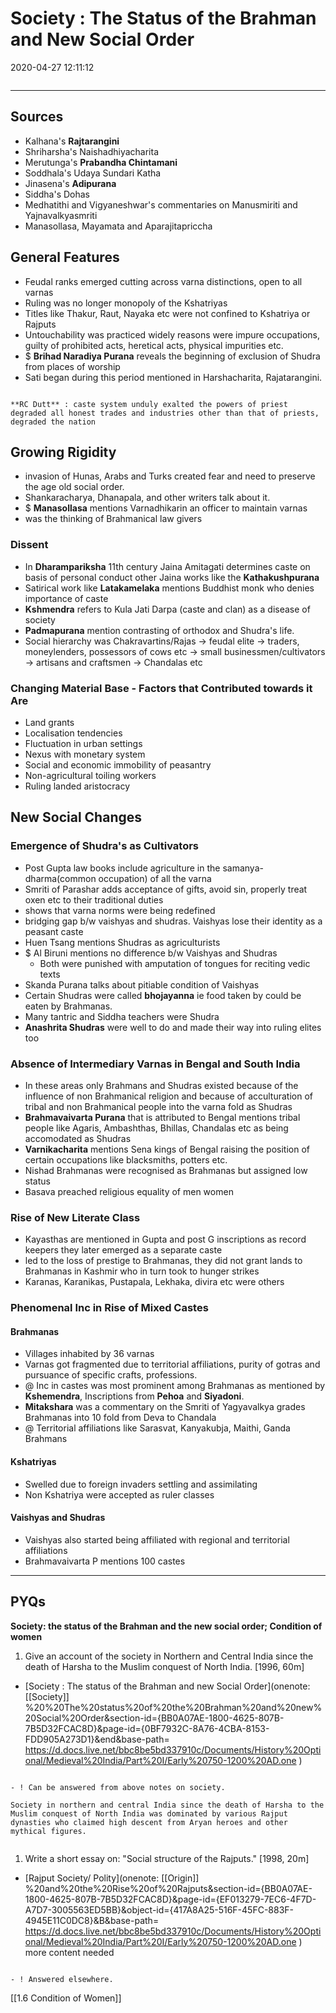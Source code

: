 # Society : The Status of the Brahman and New Social Order

2020-04-27 12:11:12

```toc
```

---

## Sources

- Kalhana's **Rajtarangini**
- Shriharsha's Naishadhiyacharita
- Merutunga's **Prabandha Chintamani**
- Soddhala's Udaya Sundari Katha
- Jinasena's **Adipurana**
- Siddha's Dohas
- Medhatithi and Vigyaneshwar's commentaries on Manusmiriti and Yajnavalkyasmriti
- Manasollasa, Mayamata and Aparajitapriccha

## General Features

- Feudal ranks emerged cutting across varna distinctions, open to all varnas
- Ruling was no longer monopoly of the Kshatriyas
- Titles like Thakur, Raut, Nayaka etc were not confined to Kshatriya or Rajputs
- Untouchability was practiced widely reasons were impure occupations, guilty of prohibited acts, heretical acts, physical impurities etc.
- $ **Brihad Naradiya Purana** reveals the beginning of exclusion of Shudra from places of worship
- Sati began during this period mentioned in Harshacharita, Rajatarangini.

```ad-Views

**RC Dutt** : caste system unduly exalted the powers of priest degraded all honest trades and industries other than that of priests, degraded the nation

```

## Growing Rigidity

- invasion of Hunas, Arabs and Turks created fear and need to preserve the age old social order.
- Shankaracharya, Dhanapala, and other writers talk about it.
- $ **Manasollasa** mentions Varnadhikarin an officer to maintain varnas
- was the thinking of Brahmanical law givers

### Dissent

- In **Dharampariksha** 11th century Jaina Amitagati determines caste on basis of personal conduct other Jaina works like the **Kathakushpurana**
- Satirical work like **Latakamelaka** mentions Buddhist monk who denies importance of caste
- **Kshmendra** refers to Kula Jati Darpa (caste and clan) as a disease of society
- **Padmapurana** mention contrasting of orthodox and Shudra's life.
- Social hierarchy was Chakravartins/Rajas -> feudal elite -> traders, moneylenders, possessors of cows etc -> small businessmen/cultivators -> artisans and craftsmen -> Chandalas etc

### Changing Material Base - Factors that Contributed towards it Are

- Land grants
- Localisation tendencies
- Fluctuation in urban settings
- Nexus with monetary system
- Social and economic immobility of peasantry
- Non-agricultural toiling workers
- Ruling landed aristocracy

## New Social Changes

### Emergence of Shudra's as Cultivators

- Post Gupta law books include agriculture in the samanya-dharma(common occupation) of all the varna
- Smriti of Parashar adds acceptance of gifts, avoid sin, properly treat oxen etc to their traditional duties
- shows that varna norms were being redefined
- bridging gap b/w vaishyas and shudras. Vaishyas lose their identity as a peasant caste
- Huen Tsang mentions Shudras as agriculturists
- $ Al Biruni mentions no difference b/w Vaishyas and Shudras
	- Both were punished with amputation of tongues for reciting vedic texts
- Skanda Purana talks about pitiable condition of Vaishyas
- Certain Shudras were called **bhojayanna** ie food taken by could be eaten by Brahmanas.
- Many tantric and Siddha teachers were Shudra
- **Anashrita Shudras** were well to do and made their way into ruling elites too

### Absence of Intermediary Varnas in Bengal and South India

- In these areas only Brahmans and Shudras existed because of the influence of non Brahmanical religion and because of acculturation of tribal and non Brahmanical people into the varna fold as Shudras
- **Brahmavaivarta Purana** that is attributed to Bengal mentions tribal people like Agaris, Ambashthas, Bhillas, Chandalas etc as being accomodated as Shudras
- **Varnikacharita** mentions Sena kings of Bengal raising the position of certain occupations like blacksmiths, potters etc.
- Nishad Brahmanas were recognised as Brahmanas but assigned low status
- Basava preached religious equality of men women

### Rise of New Literate Class

- Kayasthas are mentioned in Gupta and post G inscriptions as record keepers they later emerged as a separate caste
- led to the loss of prestige to Brahmanas, they did not grant lands to Brahmanas in Kashmir who in turn took to hunger strikes
- Karanas, Karanikas, Pustapala, Lekhaka, divira etc were others

### Phenomenal Inc in Rise of Mixed Castes

#### Brahmanas

- Villages inhabited by 36 varnas
- Varnas got fragmented due to territorial affiliations, purity of gotras and pursuance of specific crafts, professions.
- @ Inc in castes was most prominent among Brahmanas as mentioned by **Kshemendra**, Inscriptions from **Pehoa** and **Siyadoni**.
- **Mitakshara** was a commentary on the Smriti of Yagyavalkya grades Brahmanas into 10 fold from Deva to Chandala
- @ Territorial affiliations like Sarasvat, Kanyakubja, Maithi, Ganda Brahmans

#### Kshatriyas

- Swelled due to foreign invaders settling and assimilating
- Non Kshatriya were accepted as ruler classes

#### Vaishyas and Shudras

- Vaishyas also started being affiliated with regional and territorial affiliations
- Brahmavaivarta P mentions 100 castes

---

## PYQs

**Society: the status of the Brahman and the new social order; Condition of women**

1. Give an account of the society in Northern and Central India since the death of Harsha to the Muslim conquest of North India. [1996, 60m]
- [Society : The status of the Brahman and new Social Order](onenote: [[Society]] %20%20The%20status%20of%20the%20Brahman%20and%20new%20Social%20Order&section-id={BB0A07AE-1800-4625-807B-7B5D32FCAC8D}&page-id={0BF7932C-8A76-4CBA-8153-FDD905A273D1}&end&base-path= <https://d.docs.live.net/bbc8be5bd337910c/Documents/History%20Optional/Medieval%20India/Part%20I/Early%20750-1200%20AD.one> )

```ad-Answer

- ! Can be answered from above notes on society. 

Society in northern and central India since the death of Harsha to the Muslim conquest of North India was dominated by various Rajput dynasties who claimed high descent from Aryan heroes and other mythical figures.


```

1. Write a short essay on: "Social structure of the Rajputs." [1998, 20m]
- [Rajput Society/ Polity](onenote: [[Origin]] %20and%20the%20Rise%20of%20Rajputs&section-id={BB0A07AE-1800-4625-807B-7B5D32FCAC8D}&page-id={EF013279-7EC6-4F7D-A7D7-3005563ED5BB}&object-id={417A8A25-516F-45FC-883F-4945E11C0DC8}&B&base-path= <https://d.docs.live.net/bbc8be5bd337910c/Documents/History%20Optional/Medieval%20India/Part%20I/Early%20750-1200%20AD.one> ) more content needed

```ad-Answer

- ! Answered elsewhere.

```

[[1.6 Condition of Women]]

